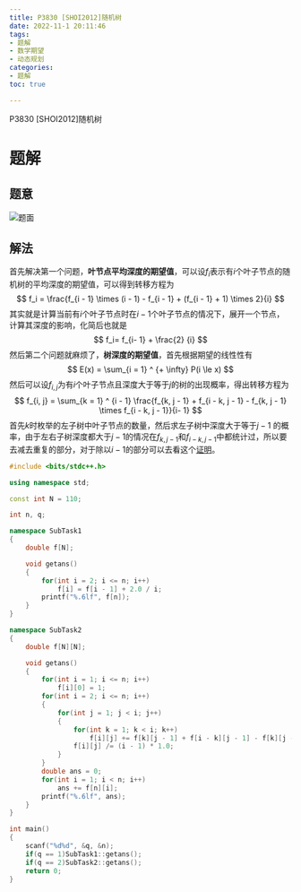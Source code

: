 ```yaml
---
title: P3830 [SHOI2012]随机树
date: 2022-11-1 20:11:46
tags: 
- 题解
- 数学期望
- 动态规划
categories:
- 题解
toc: true

---
```


P3830 [SHOI2012]随机树

<!--more-->

# 题解

## 题意

![题面](https://cdn.luogu.com.cn/upload/pic/6555.png)

## 解法

首先解决第一个问题，**叶节点平均深度的期望值**，可以设$f_i$表示有$i$个叶子节点的随机树的平均深度的期望值，可以得到转移方程为
$$
f_i = \frac{f_{i - 1} \times (i - 1) - f_{i - 1} + (f_{i - 1} + 1) \times 2}{i}
$$
其实就是计算当前有$i$个叶子节点时在$i - 1$个叶子节点的情况下，展开一个节点，计算其深度的影响，化简后也就是
$$
f_i= f_{i- 1} + \frac{2} {i}
$$
然后第二个问题就麻烦了，**树深度的期望值**，首先根据期望的线性性有
$$
E(x) = \sum_{i = 1} ^ {+ \infty} P(i \le x)
$$
然后可以设$f_{i, j}$为有$i$个叶子节点且深度大于等于$j$的树的出现概率，得出转移方程为
$$
f_{i, j} = \sum_{k = 1} ^ {i - 1} \frac{f_{k, j - 1} + f_{i - k, j - 1} - f_{k, j - 1}  \times f_{i - k, j - 1}}{i- 1}
$$
首先$k$时枚举的左子树中叶子节点的数量，然后求左子树中深度大于等于$j - 1$ 的概率，由于左右子树深度都大于$j - 1$的情况在$f_{k , j - 1}$和$f_ {i - k, j - 1}$中都统计过，所以要去减去重复的部分，对于除以$i - 1$的部分可以去看这个[证明](https://www.luogu.com.cn/blog/user35379/solution-p3830)。

~~~c++
#include <bits/stdc++.h>

using namespace std;

const int N = 110;

int n, q;

namespace SubTask1
{
    double f[N];

    void getans()
    {
        for(int i = 2; i <= n; i++)
            f[i] = f[i - 1] + 2.0 / i;
        printf("%.6lf", f[n]);
    }
}

namespace SubTask2
{
    double f[N][N];

    void getans()
    {
        for(int i = 1; i <= n; i++)
            f[i][0] = 1;
        for(int i = 2; i <= n; i++)
        {
            for(int j = 1; j < i; j++)
            {
                for(int k = 1; k < i; k++)
                    f[i][j] += f[k][j - 1] + f[i - k][j - 1] - f[k][j - 1] * f[i - k][j - 1];
                f[i][j] /= (i - 1) * 1.0;
            }
        }
        double ans = 0;
        for(int i = 1; i < n; i++)
            ans += f[n][i];
        printf("%.6lf", ans);
    }
}

int main()
{
    scanf("%d%d", &q, &n);
    if(q == 1)SubTask1::getans();
    if(q == 2)SubTask2::getans();
    return 0;
}
~~~

